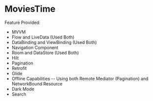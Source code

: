 # MoviesTime

Feature Provided:
* MVVM
* Flow and LiveData (Used Both)
* DataBinding and ViewBinding (Used Both)
* Navigation Component
* Room and DataStore (Used Both)
* Hilt
* Pagination
* Retrofit
* Glide
* Offline Capabilities -- Using both Remote Mediator (Pagination) and NetworkBound Resource 
* Dark Mode
* Search
